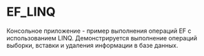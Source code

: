 # EF_LINQ
Консольное приложение - пример выполнения операций EF с использованием LINQ.
Демонстрируется выполнение операций выборки, вставки и удаления информации в базе данных.

